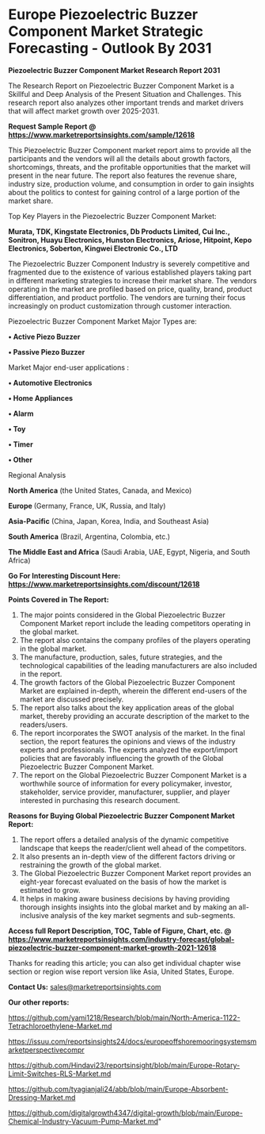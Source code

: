  # Europe Piezoelectric Buzzer Component Market Strategic Forecasting - Outlook By 2031

<strong>Piezoelectric Buzzer Component Market Research Report 2031</strong>

The Research Report on Piezoelectric Buzzer Component Market is a Skillful and Deep Analysis of the Present Situation and Challenges. This research report also analyzes other important trends and market drivers that will affect market growth over 2025-2031.

<strong>Request Sample Report @ <a href=https://www.marketreportsinsights.com/sample/12618>https://www.marketreportsinsights.com/sample/12618</a></strong>

This Piezoelectric Buzzer Component market report aims to provide all the participants and the vendors will all the details about growth factors, shortcomings, threats, and the profitable opportunities that the market will present in the near future. The report also features the revenue share, industry size, production volume, and consumption in order to gain insights about the politics to contest for gaining control of a large portion of the market share.

Top Key Players in the Piezoelectric Buzzer Component Market:

<strong>Murata, TDK, Kingstate Electronics, Db Products Limited, Cui Inc., Sonitron, Huayu Electronics, Hunston Electronics, Ariose, Hitpoint, Kepo Electronics, Soberton, Kingwei Electronic Co., LTD</strong>

The Piezoelectric Buzzer Component Industry is severely competitive and fragmented due to the existence of various established players taking part in different marketing strategies to increase their market share. The vendors operating in the market are profiled based on price, quality, brand, product differentiation, and product portfolio. The vendors are turning their focus increasingly on product customization through customer interaction.

Piezoelectric Buzzer Component Market Major Types are:

<strong>• Active Piezo Buzzer

• Passive Piezo Buzzer</strong>

Market Major end-user applications :

<strong>• Automotive Electronics

• Home Appliances

• Alarm

• Toy

• Timer

• Other</strong>

Regional Analysis

</u><strong><b>North America</b></strong> (the United States, Canada, and Mexico)

<strong><b>Europe </b></strong>(Germany, France, UK, Russia, and Italy)

<strong><b>Asia-Pacific</b></strong> (China, Japan, Korea, India, and Southeast Asia)

<strong><b>South America</b></strong> (Brazil, Argentina, Colombia, etc.)

<strong><b>The Middle East and Africa</b></strong> (Saudi Arabia, UAE, Egypt, Nigeria, and South Africa)

<strong>Go For Interesting Discount Here: <a href=https://www.marketreportsinsights.com/discount/12618>https://www.marketreportsinsights.com/discount/12618</a></strong>

<strong>Points Covered in The Report:</strong>
<ol>
  <li>The major points considered in the Global Piezoelectric Buzzer Component Market report include the leading competitors operating in the global market.</li>
  <li>The report also contains the company profiles of the players operating in the global market.</li>
  <li>The manufacture, production, sales, future strategies, and the technological capabilities of the leading manufacturers are also included in the report.</li>
  <li>The growth factors of the Global Piezoelectric Buzzer Component Market are explained in-depth, wherein the different end-users of the market are discussed precisely.</li>
  <li>The report also talks about the key application areas of the global market, thereby providing an accurate description of the market to the readers/users.</li>
  <li>The report incorporates the SWOT analysis of the market. In the final section, the report features the opinions and views of the industry experts and professionals. The experts analyzed the export/import policies that are favorably influencing the growth of the Global Piezoelectric Buzzer Component Market.</li>
  <li>The report on the Global Piezoelectric Buzzer Component Market is a worthwhile source of information for every policymaker, investor, stakeholder, service provider, manufacturer, supplier, and player interested in purchasing this research document.</li>
</ol>
<strong>Reasons for Buying Global Piezoelectric Buzzer Component Market Report:</strong>

<ol>
  <li>The report offers a detailed analysis of the dynamic competitive landscape that keeps the reader/client well ahead of the competitors.</li>
  <li>It also presents an in-depth view of the different factors driving or restraining the growth of the global market.</li>
  <li>The Global Piezoelectric Buzzer Component Market report provides an eight-year forecast evaluated on the basis of how the market is estimated to grow.</li>
  <li>It helps in making aware business decisions by having providing thorough insights insights into the global market and by making an all-inclusive analysis of the key market segments and sub-segments.</li>
</ol>
<strong>Access full Report Description, TOC, Table of Figure, Chart, etc. @ <a href=https://www.marketreportsinsights.com/industry-forecast/global-piezoelectric-buzzer-component-market-growth-2021-12618>https://www.marketreportsinsights.com/industry-forecast/global-piezoelectric-buzzer-component-market-growth-2021-12618</a></strong>


Thanks for reading this article; you can also get individual chapter wise section or region wise report version like Asia, United States, Europe.

<strong>Contact Us:</strong>
sales@marketreportsinsights.com

<strong>Our other reports:</strong>

<a href=https://github.com/yami1218/Research/blob/main/North-America-1122-Tetrachloroethylene-Market.md>https://github.com/yami1218/Research/blob/main/North-America-1122-Tetrachloroethylene-Market.md</a>

<a href=https://issuu.com/reportsinsights24/docs/europeoffshoremooringsystemsmarketperspectivecompr>https://issuu.com/reportsinsights24/docs/europeoffshoremooringsystemsmarketperspectivecompr</a>

<a href=https://github.com/Hindavi23/reportsinsight/blob/main/Europe-Rotary-Limit-Switches-RLS-Market.md>https://github.com/Hindavi23/reportsinsight/blob/main/Europe-Rotary-Limit-Switches-RLS-Market.md</a>

<a href=https://github.com/tyagianjali24/abb/blob/main/Europe-Absorbent-Dressing-Market.md>https://github.com/tyagianjali24/abb/blob/main/Europe-Absorbent-Dressing-Market.md</a>

<a href=https://github.com/digitalgrowth4347/digital-growth/blob/main/Europe-Chemical-Industry-Vacuum-Pump-Market.md>https://github.com/digitalgrowth4347/digital-growth/blob/main/Europe-Chemical-Industry-Vacuum-Pump-Market.md</a>"
